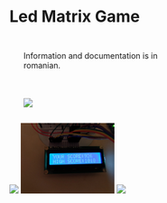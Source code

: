 # Led Matrix Game

<div style="float: left;">
  <p style = "width: 70%; margin : 25px; box-sizing: border-box;"/>Information and documentation is in romanian.</p>
  <img src="http://intranet.tuck.dartmouth.edu/assets/img/tc-img-grid-video.png" width="20%" style = "margin : 25px"; box-sizing: border-box;/>
</div>

<div style="float: left;">
  <img src="img1.jpg" width="33%"/>
  <img src="img2.jpg" width="33%"/>
  <img src="img3.jpg" width="33%"/>
</div>

